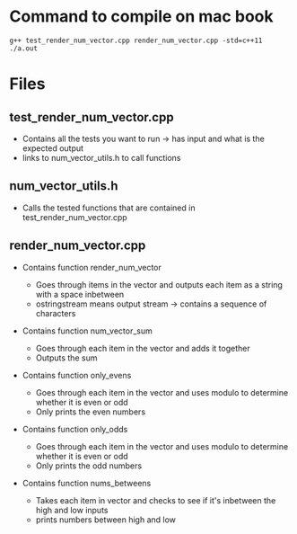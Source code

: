 # Command to compile on mac book
```
g++ test_render_num_vector.cpp render_num_vector.cpp -std=c++11
./a.out
```

# Files

## test\_render\_num\_vector.cpp
- Contains all the tests you want to run -> has input and what is the expected output
- links to num\_vector\_utils.h to call functions

## num\_vector\_utils.h
- Calls the tested functions that are contained in test\_render\_num\_vector.cpp

## render\_num\_vector.cpp
- Contains function render\_num\_vector
    - Goes through items in the vector and outputs each item as a string with a space inbetween
    - ostringstream means output stream -> contains a sequence of characters

- Contains function num\_vector\_sum
    - Goes through each item in the vector and adds it together
    - Outputs the sum

- Contains function only\_evens
    - Goes through each item in the vector and uses modulo to determine whether it is even or odd
    - Only prints the even numbers
- Contains function only\_odds
    - Goes through each item in the vector and uses modulo to determine whether it is even or odd
    - Only prints the odd numbers
- Contains function nums\_betweens
    - Takes each item in vector and checks to see if it's inbetween the high and low inputs
    - prints numbers between high and low
